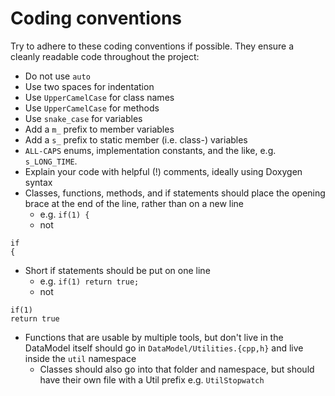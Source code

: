 # Coding conventions

Try to adhere to these coding conventions if possible. They ensure a cleanly
readable code throughout the project:

*   Do not use `auto`
*   Use two spaces for indentation
*   Use `UpperCamelCase` for class names
*   Use `UpperCamelCase` for methods
*   Use `snake_case` for variables
*   Add a `m_` prefix to member variables
*   Add a `s_` prefix to static member (i.e. class-) variables
*   `ALL-CAPS` enums, implementation constants, and the like, e.g. `s_LONG_TIME`.
*   Explain your code with helpful (!) comments, ideally using Doxygen syntax
*   Classes, functions, methods, and if statements should place the opening brace at the end of the line, rather than on a new line
    * e.g. `if(1) {`
    * not
```
if
{
```
*   Short if statements should be put on one line
    * e.g. `if(1) return true;`
    * not
```
if(1)
return true
```
*   Functions that are usable by multiple tools, but don't live in the DataModel itself should go in `DataModel/Utilities.{cpp,h}` and live inside the `util` namespace
    * Classes should also go into that folder and namespace, but should have their own file with a Util prefix e.g. `UtilStopwatch`
